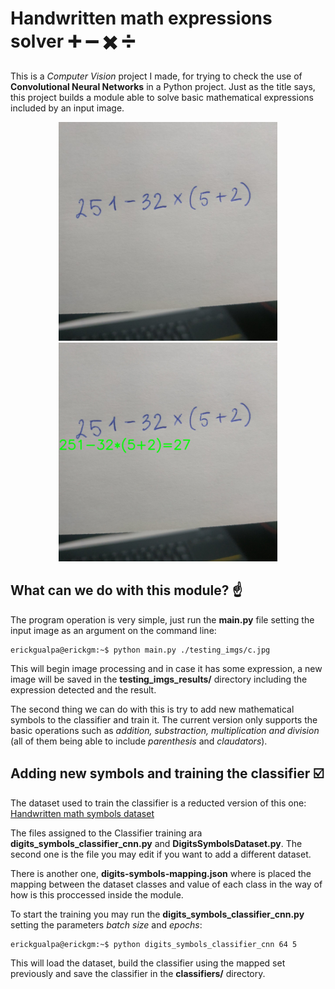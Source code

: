 # Handwritten math expressions solver :heavy_plus_sign: :heavy_minus_sign: :heavy_multiplication_x: :heavy_division_sign:
This is a *Computer Vision* project I made, for trying to check the use of **Convolutional Neural Networks** in a Python project.
Just as the title says, this project builds a module able to solve basic mathematical expressions included by an input image. 

<p align="center">
  <img src="testing_imgs/h.jpg" height="350">
  <img src="testing_imgs_results/7_result.jpg" height="350">
</p>

## What can we do with this module? :point_up:
The program operation is very simple, just run the **main.py** file setting the input image as an argument on the command line:

```console
erickgualpa@erickgm:~$ python main.py ./testing_imgs/c.jpg
```

This will begin image processing and in case it has some expression, a new image will be saved in the 
**testing_imgs_results/** directory including the expression detected and the result. 

The second thing we can do with this is try to add new mathematical symbols to the classifier and train it. The current version only
supports the basic operations such as *addition, substraction, multiplication and division* (all of them being able to include 
*parenthesis* and *claudators*).

## Adding new symbols and training the classifier :ballot_box_with_check:
The dataset used to train the classifier is a reducted version of this one: [Handwritten math symbols dataset](https://www.kaggle.com/xainano/handwrittenmathsymbols/data)

The files assigned to the Classifier training ara **digits_symbols_classifier_cnn.py** and **DigitsSymbolsDataset.py**. The second one is the file you may edit if you want to add a different dataset. 

There is another one, **digits-symbols-mapping.json** where is placed the mapping between the dataset classes
and value of each class in the way of how is this proccessed inside the module. 

To start the training you may run the **digits_symbols_classifier_cnn.py** setting the parameters *batch size* and *epochs*:

```console
erickgualpa@erickgm:~$ python digits_symbols_classifier_cnn 64 5
```

This will load the dataset, build the classifier using the mapped set previously and save the classifier in the **classifiers/** directory.

